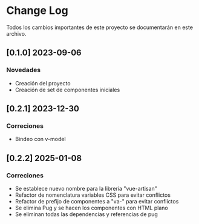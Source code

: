 # Change Log

Todos los cambios importantes de este proyecto se documentarán en este archivo.

## [0.1.0] 2023-09-06
### Novedades
- Creación del proyecto
- Creación de set de componentes iniciales

## [0.2.1] 2023-12-30
### Correciones
- Bindeo con v-model

## [0.2.2] 2025-01-08
### Correciones
- Se establece nuevo nombre para la librería "vue-artisan"
- Refactor de nomenclatura variables CSS para evitar conflictos
- Refactor de prefijo de componentes a "va-" para evitar conflictos
- Se elimina Pug y se hacen los componentes con HTML plano
- Se eliminan todas las dependencias y referencias de pug